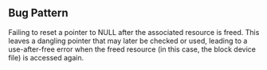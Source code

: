 ## Bug Pattern

Failing to reset a pointer to NULL after the associated resource is freed. This leaves a dangling pointer that may later be checked or used, leading to a use-after-free error when the freed resource (in this case, the block device file) is accessed again.
